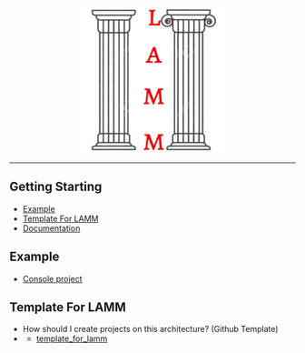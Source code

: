 <p align="center">
<img src="https://raw.githubusercontent.com/antonpichka/library_architecture_mvvm_modify/main/assets/logo_lamm.png" alt="Logo LAMM"/>
</p>

--- 

## Getting Starting

- [Example](https://github.com/antonpichka/library_architecture_mvvm_modify_c_sharp/tree/main/Src#example)
- [Template For LAMM](https://github.com/antonpichka/library_architecture_mvvm_modify_c_sharp/tree/main/Src#template-for-lamm)
- [Documentation](https://github.com/antonpichka/library_architecture_mvvm_modify/tree/main/package#documentation)

## Example

- [Console project](https://github.com/antonpichka/library_architecture_mvvm_modify_c_sharp/blob/main/example/Program.cs)

## Template For LAMM

- How should I create projects on this architecture? (Github Template)
- - [template_for_lamm](https://github.com/antonpichka/template_for_lamm_c_sharp)